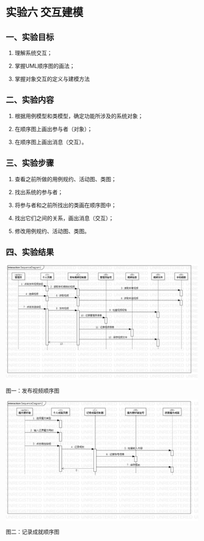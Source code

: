  # 实验六 交互建模
 
 ## 一、实验目标
 
 1. 理解系统交互；
 
 2. 掌握UML顺序图的画法；
 
 3. 掌握对象交互的定义与建模方法
 
 ## 二、实验内容
 
 1. 根据用例模型和类模型，确定功能所涉及的系统对象；
 
 2. 在顺序图上画出参与者（对象）；
 
 3. 在顺序图上画出消息（交互）。
 
 ## 三、实验步骤
 
 1. 查看之前所做的用例规约、活动图、类图；
 
 2. 找出系统的参与者；
 
 3. 将参与者和之前所找出的类画在顺序图中；
 
 4. 找出它们之间的关系，画出消息（交互）；
 
 5. 修改用例规约、活动图、类图。
 
 ## 四、实验结果
 
 ![发布视频顺序图](./SequenceDiagram1.jpg)
 
 图一：发布视频顺序图
 
 ![记录成就顺序图](./SequenceDiagram2.jpg)
 
 图二：记录成就顺序图
